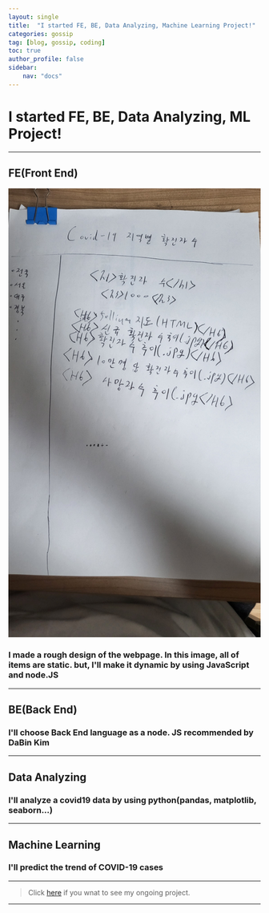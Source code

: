 ```yaml
---
layout: single
title:  "I started FE, BE, Data Analyzing, Machine Learning Project!"
categories: gossip
tag: [blog, gossip, coding]
toc: true
author_profile: false
sidebar:
    nav: "docs"
---
```

# I started FE, BE, Data Analyzing, ML Project!
---
## FE(Front End)
![Front_End](/images/2022-02-17-Project_1/FE.jpg)
### I made a rough design of the webpage. In this image, all of items are static. but, I'll make it dynamic by using JavaScript and node.JS
---
## BE(Back End)
### I'll choose Back End language as a node. JS recommended by DaBin Kim
---
## Data Analyzing
### I'll analyze a covid19 data by using python(pandas, matplotlib, seaborn...)
---
## Machine Learning
### I'll predict the trend of COVID-19 cases
---
>Click [here](https://majorwallet.github.io/COVID19_HTML/) if you wnat to see my ongoing project.
---
